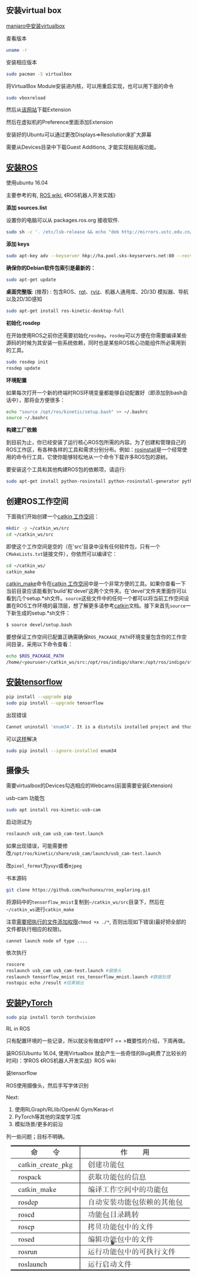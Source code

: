 ## 安装virtual box

[manjaro中安装virtualbox](https://wiki.manjaro.org/index.php?title=VirtualBox)

查看版本

```bash
uname -r
```

安装相应版本

```bash
sudo pacman -S virtualbox
```

将VirtualBox Module安装进内核，可以用重启实现，也可以用下面的命令

```bash
sudo vboxreload
```

然后从[该网站](https://www.oracle.com/technetwork/server-storage/virtualbox/downloads/index.html)下载Extension

然后在虚拟机的Preference里面添加Extension

安装好的Ubuntu可以通过更改Displays=>Resolution来扩大屏幕

需要从Devices目录中下载Guest Additions, 才能实现粘贴板功能。

## [安装ROS](http://wiki.ros.org/cn/kinetic/Installation/Ubuntu)

使用ubuntu 16.04

主要参考的有, [ROS wiki](wiki.ros.org/cn), 《ROS机器人开发实践》

**添加 sources.list**

设置你的电脑可以从 packages.ros.org 接收软件.

```bash
sudo sh -c '. /etc/lsb-release && echo "deb http://mirrors.ustc.edu.cn/ros/ubuntu/ $DISTRIB_CODENAME main" > /etc/apt/sources.list.d/ros-latest.list'
```

**添加 keys**

```bash
sudo apt-key adv --keyserver hkp://ha.pool.sks-keyservers.net:80 --recv-key 421C365BD9FF1F717815A3895523BAEEB01FA116
```

**确保你的Debian软件包索引是最新的：**

```bash
sudo apt-get update
```

**桌面完整版**: (推荐) : 包含ROS、[rqt](http://wiki.ros.org/rqt)、[rviz](http://wiki.ros.org/rviz)、机器人通用库、2D/3D 模拟器、导航以及2D/3D感知

```bash
sudo apt-get install ros-kinetic-desktop-full
```

**初始化 rosdep**

在开始使用ROS之前你还需要初始化`rosdep`。`rosdep`可以方便在你需要编译某些源码的时候为其安装一些系统依赖，同时也是某些ROS核心功能组件所必需用到的工具。

```bash
sudo rosdep init
rosdep update
```

**环境配置**

如果每次打开一个新的终端时ROS环境变量都能够自动配置好（即添加到bash会话中），那将会方便很多：

```bash
echo "source /opt/ros/kinetic/setup.bash" >> ~/.bashrc
source ~/.bashrc
```

**构建工厂依赖**

到目前为止，你已经安装了运行核心ROS包所需的内容。为了创建和管理自己的ROS工作区，有各种各样的工具和需求分别分布。例如：[rosinstall](http://wiki.ros.org/rosinstall)是一个经常使用的命令行工具，它使你能够轻松地从一个命令下载许多ROS包的源树。

要安装这个工具和其他构建ROS包的依赖项，请运行:

```bash
sudo apt-get install python-rosinstall python-rosinstall-generator python-wstool build-essential
```

## 创建ROS工作空间

下面我们开始创建一个[catkin 工作空间](http://wiki.ros.org/catkin/workspaces)：

```bash
mkdir -p ~/catkin_ws/src
cd ~/catkin_ws/src
```

即使这个工作空间是空的（在'src'目录中没有任何软件包，只有一个`CMakeLists.txt`链接文件），你依然可以编译它：

```bash
cd ~/catkin_ws/
catkin_make
```

[catkin_make](http://wiki.ros.org/catkin/commands/catkin_make)命令在[catkin 工作空间](http://wiki.ros.org/catkin/workspaces)中是一个非常方便的工具。如果你查看一下当前目录应该能看到'build'和'devel'这两个文件夹。在'devel'文件夹里面你可以看到几个setup.*sh文件。`source`这些文件中的任何一个都可以将当前工作空间设置在ROS工作环境的最顶层，想了解更多请参考[catkin](http://wiki.ros.org/catkin)文档。接下来首先`source`一下新生成的setup.*sh文件：

```bash
$ source devel/setup.bash
```

要想保证工作空间已配置正确需确保`ROS_PACKAGE_PATH`环境变量包含你的工作空间目录，采用以下命令查看：

```bash
echo $ROS_PACKAGE_PATH
/home/<youruser>/catkin_ws/src:/opt/ros/indigo/share:/opt/ros/indigo/stacks
```

## [安装tensorflow](https://www.tensorflow.org/install/pip?lang=python2)

```bash
pip install --upgrade pip
sudo pip install --upgrade tensorflow
```

出现错误

```bash
Cannot uninstall 'enum34'. It is a distutils installed project and thus we cannot accurately determi
```

可以[这样](https://blog.csdn.net/guangguyu/article/details/81360746)解决

```bash
sudo pip install --ignore-installed enum34
```

## 摄像头

需要virtualbox的Devices勾选相应的Webcams(前面需要安装Extension)

usb-cam 功能包

```bash
sudo apt install ros-kinetic-usb-cam
```

启动测试为

```bash
roslaunch usb_cam usb_cam-test.launch
```

如果出现错误，可能需要修改`/opt/ros/kinetic/share/usb_cam/launch/usb_cam-test.launch`

改`pixel_format`为`yuyv`或者`mjpeg`



书本源码

```bash
git clone https://github.com/huchunxu/ros_exploring.git
```

将源码中的`tensorflow_mnist`复制到`~/catkin_ws/src`目录下，然后在`~/catkin_ws`进行`catkin_make` 

注意[需要把执行的文件添加权限](https://answers.ros.org/question/50206/cannot-launch-node/)`chmod +x ./*`, 否则出现如下错误(最好把全部的文件都执行相应的权限)。

````
cannot launch node of type ....
````

依次执行

```bash
roscore
roslaunch usb_cam usb_cam-test.launch #摄像头
roslaunch tensorflow_mnist ros_tensorflow_mnist.launch #数据处理
rostopic echo /result #结果输出
```

## [安装PyTorch](https://pytorch.org/get-started/locally/)

```bash
sudo pip install torch torchvision
```





RL in ROS

只有配置环境的一些记录，所以就没有做成PPT == >概要性的介绍，下周再做。

装ROS(Ubuntu 16.04, 使用Virtualbox 就会产生一些奇怪的Bug耗费了比较长的时间)：学ROS 《ROS机器人开发实战》ROS wiki

装tensorflow

ROS使用摄像头，然后手写字体识别

Next: 

1. 使用RLGraph/RLlib/OpenAI Gym/Keras-rl
2. PyTorch等其他的深度学习库
3. 模拟场景/更多的前沿



列一些问题；目标不明确。













![1552117381084](Env/1552117381084.png)



